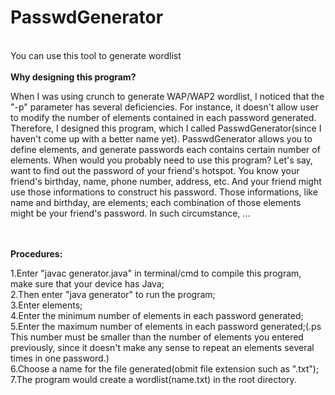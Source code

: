 # PasswdGenerator
<br>
You can use this tool to generate wordlist
<br><br>
<strong>Why designing this program?</strong><br>
<p>
When I was using crunch to generate WAP/WAP2 wordlist, I noticed that the "-p" parameter has several deficiencies. For instance, it doesn't allow user to modify the number of elements contained in each password generated. Therefore, I designed this program, which I called PasswdGenerator(since I haven't come up with a better name yet). PasswdGenerator allows you to define elements, and generate passwords each contains certain number of elements. When would you probably need to use this program? Let's say,  want to find out the password of your friend's hotspot. You know your friend's birthday, name, phone number, address, etc. And your friend might use those informations to construct his password. Those informations, like name and birthday, are elements; each combination of those elements might be your friend's password. In such circumstance, ...
</p>
<br><br>
<strong>Procedures:</strong><br>
<p>
1.Enter "javac generator.java" in terminal/cmd to compile this program, make sure that your device has Java;<br>
2.Then enter "java generator" to run the program;<br>
3.Enter elements;<br>
4.Enter the minimum number of elements in each password generated;<br>
5.Enter the maximum number of elements in each password generated;(.ps This number must be smaller than the number of elements you entered previously, since it doesn't make any sense to repeat an elements several times in one password.)<br>
6.Choose a name for the file generated(obmit file extension such as ".txt");<br>
7.The program would create a wordlist(name.txt) in the root directory.<br>
</p>
